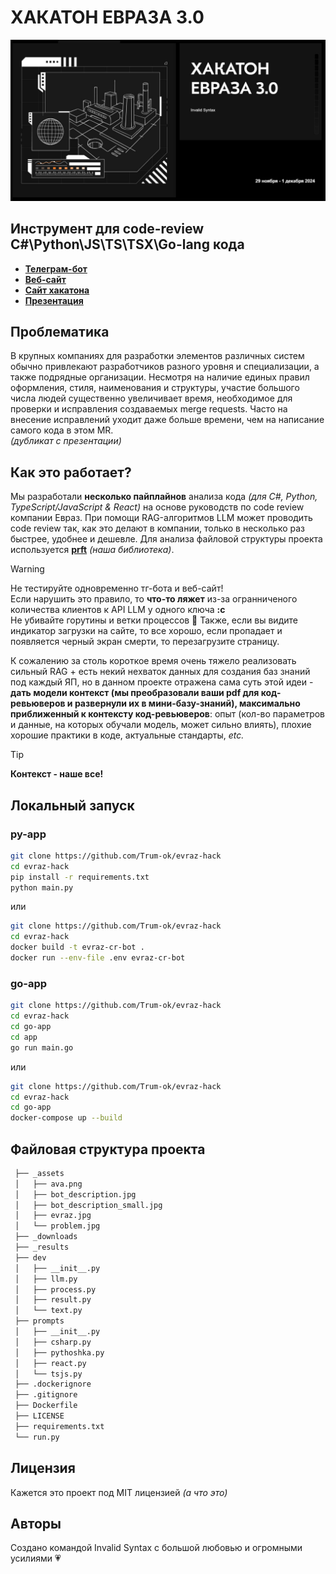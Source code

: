 # ХАКАТОН ЕВРАЗА 3.0
![евраз](/_assets/evraz.jpg)

## Инструмент для code-review C#\Python\JS\TS\TSX\Go-lang кода

- **[Телеграм-бот](https://t.me/EVRAZ_CR_bot)**
- **[Веб-сайт](https://evrasa-dq2203.amvera.io/)**
- **[Сайт хакатона](https://xn--80aaaairqt2ajzt9a.xn--p1ai/)**
- **[Презентация](https://www.figma.com/slides/GzNeGO8u0tvLKLr9V58SVf/%D0%95%D0%B2%D1%80%D0%B0%D0%B7?node-id=1-66&t=eREjkzmXZVj3xbhI-1)**

## Проблематика
В крупных компаниях для разработки элементов различных систем обычно привлекают разработчиков разного уровня и специализации, а также подрядные организации. Несмотря на наличие единых правил оформления, стиля, наименования и структуры, участие большого числа людей существенно увеличивает время, необходимое для проверки и исправления создаваемых merge requests. Часто на внесение исправлений уходит даже больше времени, чем на написание самого кода в этом MR. \
*(дубликат с презентации)*

## Как это работает?
Мы разработали **несколько пайплайнов** анализа кода *(для C#, Python, TypeScript/JavaScript & React)* на основе руководств по code review компании Eвраз. При помощи RAG-алгоритмов LLM может проводить code review так, как это делают в компании, только в несколько раз быстрее, удобнее и дешевле. Для анализа файловой структуры проекта используется **[prft](https://github.com/Trum-ok/project-file-tree)** *(наша библиотека)*.

> [!WARNING]  
> Не тестируйте одновременно тг-бота и веб-сайт! \
> Если нарушить это правило, то **что-то ляжет** из-за огранниченого количества клиентов к API LLM у одного ключа **:c**    
> Не убивайте горутины и ветки процессов 🥺
> Также, если вы видите индикатор загрузки на сайте, то все хорошо, если пропадает и появляется черный экран смерти, то перезагрузите страницу.

К сожалению за столь короткое время очень тяжело реализовать сильный RAG + есть некий нехваток данных для создания баз знаний под каждый ЯП, но в данном проекте отражена сама суть этой идеи - 
**дать модели контекст (мы преобразовали ваши pdf для код-ревьюверов и развернули их в мини-базу-знаний), максимально приближенный к контексту код-ревьюверов**: опыт (кол-во параметров и данные, на которых обучали модель, может сильно влиять), плохие хорошие практики в коде, актуальные стандарты, *etc.*

> [!TIP]
> **Контекст - наше все!**


## Локальный запуск
### py-app
```bash
git clone https://github.com/Trum-ok/evraz-hack
cd evraz-hack
pip install -r requirements.txt
python main.py 
```
или

```bash
git clone https://github.com/Trum-ok/evraz-hack
cd evraz-hack
docker build -t evraz-cr-bot .
docker run --env-file .env evraz-cr-bot
```
### go-app
```bash
git clone https://github.com/Trum-ok/evraz-hack
cd evraz-hack
cd go-app
cd app
go run main.go
```
или
```bash
git clone https://github.com/Trum-ok/evraz-hack
cd evraz-hack
cd go-app
docker-compose up --build
```

## Файловая структура проекта
```bash
 ├── _assets
 │   ├── ava.png
 │   ├── bot_description.jpg
 │   ├── bot_description_small.jpg
 │   ├── evraz.jpg
 │   └── problem.jpg
 ├── _downloads
 ├── _results
 ├── dev
 │   ├── __init__.py
 │   ├── llm.py
 │   ├── process.py
 │   ├── result.py
 │   └── text.py
 ├── prompts
 │   ├── __init__.py
 │   ├── csharp.py
 │   ├── pythoshka.py
 │   ├── react.py
 │   └── tsjs.py
 ├── .dockerignore
 ├── .gitignore
 ├── Dockerfile
 ├── LICENSE
 ├── requirements.txt
 └── run.py
```

## Лицензия
Кажется это проект под MIT лицензией *(а что это)*

## Авторы
Создано командой Invalid Syntax с большой любовью и огромными усилиями 💗
